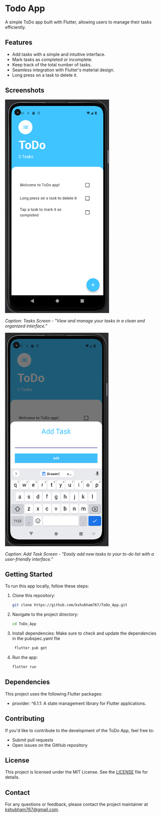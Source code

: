 # Todo App

A simple ToDo app built with Flutter, allowing users to manage their tasks efficiently.

## Features
- Add tasks with a simple and intuitive interface.
- Mark tasks as completed or incomplete.
- Keep track of the total number of tasks.
- Seamless integration with Flutter's material design.
- Long press on a task to delete it.

## Screenshots

![Task Screen](screenshots/tasks_screen.png)

*Caption: Tasks Screen - "View and manage your tasks in a clean and organized interface."*


![Add Task Screen Screen](screenshots/add_task_screen.png)

*Caption: Add Task Screen - "Easily add new tasks to your to-do list with a user-friendly interface."*

## Getting Started

To run this app locally, follow these steps:

1. Clone this repository:
   ```bash
   git clone https://github.com/kshubham767/ToDo_App.git

2. Navigate to the project directory:
    ```bash
   cd ToDo_App
3. Install dependencies:
   Make sure to check and update the dependencies in the pubspec.yaml file
   ```bash
    flutter pub get

4. Run the app:
    ```bash
   flutter run

## Dependencies
This project uses the following Flutter packages:
- provider: ^6.1.1: A state management library for Flutter applications.

## Contributing
If you'd like to contribute to the development of the ToDo App, feel free to:

- Submit pull requests
- Open issues on the GitHub repository

## License
This project is licensed under the MIT License. See the [LICENSE](https://opensource.org/licenses/MIT) file for details.

## Contact
For any questions or feedback, please contact the project maintainer at kshubham767@gmail.com.
